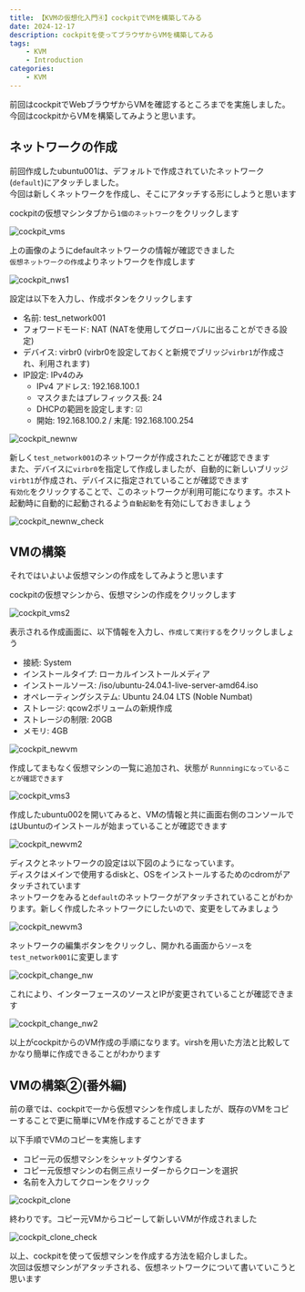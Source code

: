 ```yaml
---
title: 【KVMの仮想化入門④】cockpitでVMを構築してみる
date: 2024-12-17
description: cockpitを使ってブラウザからVMを構築してみる
tags: 
    - KVM
    - Introduction
categories:
    - KVM
---
```


前回はcockpitでWebブラウザからVMを確認するところまでを実施しました。今回はcockpitからVMを構築してみようと思います。

## ネットワークの作成

前回作成したubuntu001は、デフォルトで作成されていたネットワーク(`default`)にアタッチしました。  
今回は新しくネットワークを作成し、そこにアタッチする形にしようと思います


cockpitの仮想マシンタブから`1個のネットワーク`をクリックします

![cockpit_vms](uploads/cockpit_vms.png)

上の画像のようにdefaultネットワークの情報が確認できました  
`仮想ネットワークの作成`よりネットワークを作成します

![cockpit_nws1](uploads/cockpit_nws1.png)

設定は以下を入力し、作成ボタンをクリックします
* 名前: test_network001
* フォワードモード: NAT (NATを使用してグローバルに出ることができる設定)
* デバイス: virbr0 (virbr0を設定しておくと新規でブリッジ`virbr1`が作成され、利用されます)
* IP設定: IPv4のみ
  * IPv4 アドレス: 192.168.100.1
  * マスクまたはプレフィックス長: 24
  * DHCPの範囲を設定します: ☑
  * 開始: 192.168.100.2 / 末尾: 192.168.100.254

![cockpit_newnw](uploads/cockpit_newnw.png)

新しく`test_network001`のネットワークが作成されたことが確認できます  
また、デバイスに`virbr0`を指定して作成しましたが、自動的に新しいブリッジ`virbt1`が作成され、デバイスに指定されていることが確認できます  
`有効化`をクリックすることで、このネットワークが利用可能になります。ホスト起動時に自動的に起動されるよう`自動起動`を有効にしておきましょう

![cockpit_newnw_check](uploads/cockpit_newnw_check.png)

## VMの構築

それではいよいよ仮想マシンの作成をしてみようと思います


cockpitの仮想マシンから、仮想マシンの作成をクリックします

![cockpit_vms2](uploads/cockpit_vms2.png)

表示される作成画面に、以下情報を入力し、`作成して実行する`をクリックしましょう
* 接続: System
* インストールタイプ: ローカルインストールメディア
* インストールソース: /iso/ubuntu-24.04.1-live-server-amd64.iso
* オペレーティングシステム: Ubuntu 24.04 LTS (Noble Numbat)
* ストレージ: qcow2ボリュームの新規作成
* ストレージの制限: 20GB
* メモリ: 4GB

![cockpit_newvm](uploads/cockpit_newvm.png)

作成してまもなく仮想マシンの一覧に追加され、状態が `Runnningになっていることが確認できます`

![cockpit_vms3](uploads/cockpit_vms3.png)

作成したubuntu002を開いてみると、VMの情報と共に画面右側のコンソールではUbuntuのインストールが始まっていることが確認できます  

![cockpit_newvm2](uploads/cockpit_newvm2.png)

ディスクとネットワークの設定は以下図のようになっています。  
ディスクはメインで使用するdiskと、OSをインストールするためのcdromがアタッチされています  
ネットワークをみると`default`のネットワークがアタッチされていることがわかります。新しく作成したネットワークにしたいので、変更をしてみましょう

![cockpit_newvm3](uploads/cockpit_newvm3.png)

ネットワークの編集ボタンをクリックし、開かれる画面から`ソース`を`test_network001`に変更します

![cockpit_change_nw](uploads/cockpit_change_nw.png)

これにより、インターフェースのソースとIPが変更されていることが確認できます  

![cockpit_change_nw2](uploads/cockpit_change_nw2.png)

以上がcockpitからのVM作成の手順になります。virshを用いた方法と比較してかなり簡単に作成できることがわかります


## VMの構築②(番外編)

前の章では、cockpitで一から仮想マシンを作成しましたが、既存のVMをコピーすることで更に簡単にVMを作成することができます

以下手順でVMのコピーを実施します
* コピー元の仮想マシンをシャットダウンする
* コピー元仮想マシンの右側三点リーダーからクローンを選択
* 名前を入力してクローンをクリック

![cockpit_clone](uploads/cockpit_clone.png)

終わりです。コピー元VMからコピーして新しいVMが作成されました

![cockpit_clone_check](uploads/cockpit_clone_check.png)

以上、cockpitを使って仮想マシンを作成する方法を紹介しました。  
次回は仮想マシンがアタッチされる、仮想ネットワークについて書いていこうと思います
